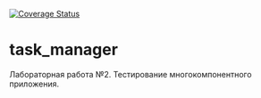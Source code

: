 [![Coverage Status](https://coveralls.io/repos/github/ipaingo/task_manager/badge.svg?branch=main)](https://coveralls.io/github/ipaingo/task_manager?branch=main)
# task_manager
Лабораторная работа №2. Тестирование многокомпонентного приложения.
